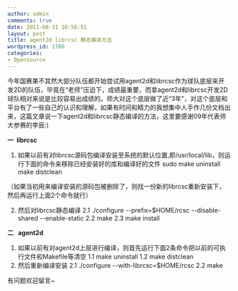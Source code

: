```yaml
---
author: admin
comments: true
date: 2011-08-31 16:56:51
layout: post
title: agent2d librcsc 静态编译方法
wordpress_id: 1780
categories:
- Opensource
---
```


今年国赛果不其然大部分队伍都开始尝试用agent2d和librcsc作为球队底层来开发2D的队伍，毕竟在“老师”压迫下，成绩最重要，而拿agent2d和librcsc开发2D球队相对来说是比较容易出成绩的。师大对这个底层做了近“3年”，对这个底层和平台有了一些自己的认识和理解，如果有时间和精力的我想集中人手作几份文档出来，这篇文章说一下agent2d和librcsc静态编译的方法，这里要感谢09年代表师大参赛的李辰:)

**一  librcsc**

1) 如果以前有对librcsc源码包编译安装至系统的默认位置,即/usr/local/lib，则运行下面的命令来移除已经安装好的库和编译好的文件
    sudo make uninstall
    make distclean

（如果当初用来编译安装的源码包被删除了，则找一份新的librcsc重新安装下，然后再运行上面2个命令就行）

2) 然后对librcsc静态编译
    2.1 ./configure --prefix=$HOME/rcsc --disable-shared --enable-static
    2.2 make
    2.3 make install

**二   agent2d**
1) 如果以前有对agent2d上层进行编译，则首先运行下面2条命令把以前的可执行文件和Makefile等清空
    1.1 make uninstall
    1.2 make distclean
2) 然后重新编译安装
    2.1 ./configure --with-librcsc=$HOME/rcsc
    2.2 make

有问题欢迎留言~
